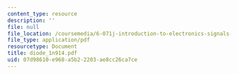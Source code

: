```yaml
---
content_type: resource
description: ''
file: null
file_location: /coursemedia/6-071j-introduction-to-electronics-signals-and-measurement-spring-2006/07d98610e968a5b22203ae8cc26ca7ce_diode_1n914.pdf
file_type: application/pdf
resourcetype: Document
title: diode_1n914.pdf
uid: 07d98610-e968-a5b2-2203-ae8cc26ca7ce
---
```

